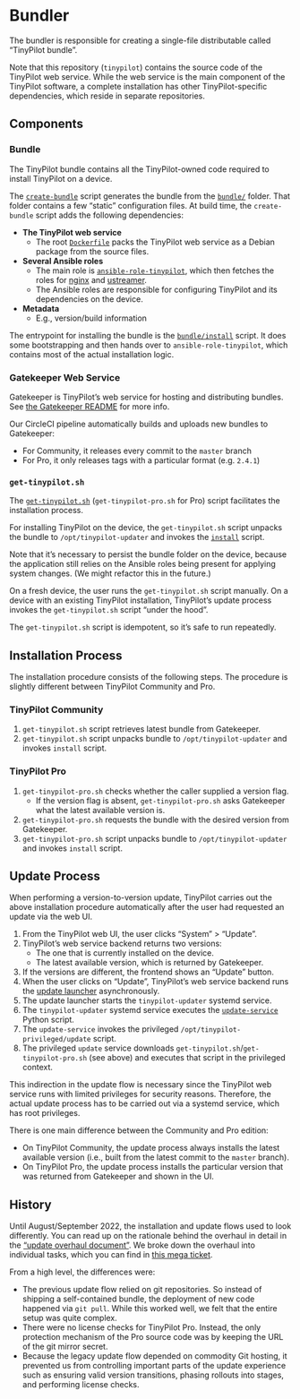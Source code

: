 # Bundler

The bundler is responsible for creating a single-file distributable called “TinyPilot bundle”.

Note that this repository (`tinypilot`) contains the source code of the TinyPilot web service. While the web service is the main component of the TinyPilot software, a complete installation has other TinyPilot-specific dependencies, which reside in separate repositories.

## Components

### Bundle

The TinyPilot bundle contains all the TinyPilot-owned code required to install TinyPilot on a device.

The [`create-bundle`](create-bundle) script generates the bundle from the [`bundle/`](bundle) folder. That folder contains a few “static” configuration files. At build time, the `create-bundle` script adds the following dependencies:

- **The TinyPilot web service**
  - The root [`Dockerfile`](../Dockerfile) packs the TinyPilot web service as a Debian package from the source files.
- **Several Ansible roles**
  - The main role is [`ansible-role-tinypilot`](https://github.com/tiny-pilot/ansible-role-tinypilot), which then fetches the roles for [nginx](https://github.com/tiny-pilot/ansible-role-nginx) and [ustreamer](https://github.com/tiny-pilot/ansible-role-ustreamer).
  - The Ansible roles are responsible for configuring TinyPilot and its dependencies on the device.
- **Metadata**
  - E.g., version/build information

The entrypoint for installing the bundle is the [`bundle/install`](bundle/install) script. It does some bootstrapping and then hands over to `ansible-role-tinypilot`, which contains most of the actual installation logic.

### Gatekeeper Web Service

Gatekeeper is TinyPilot’s web service for hosting and distributing bundles. See [the Gatekeeper README](https://github.com/tiny-pilot/gatekeeper) for more info.

Our CircleCI pipeline automatically builds and uploads new bundles to Gatekeeper:

- For Community, it releases every commit to the `master` branch
- For Pro, it only releases tags with a particular format (e.g. `2.4.1`)

### `get-tinypilot.sh`

The [`get-tinypilot.sh`](../get-tinypilot.sh) (`get-tinypilot-pro.sh` for Pro) script facilitates the installation process.

For installing TinyPilot on the device, the `get-tinypilot.sh` script unpacks the bundle to `/opt/tinypilot-updater` and invokes the [`install`](bundle/install) script.

Note that it’s necessary to persist the bundle folder on the device, because the application still relies on the Ansible roles being present for applying system changes. (We might refactor this in the future.)

On a fresh device, the user runs the `get-tinypilot.sh` script manually. On a device with an existing TinyPilot installation, TinyPilot’s update process invokes the `get-tinypilot.sh` script “under the hood”.

The `get-tinypilot.sh` script is idempotent, so it’s safe to run repeatedly.

## Installation Process

The installation procedure consists of the following steps. The procedure is slightly different between TinyPilot Community and Pro.

### TinyPilot Community

1. `get-tinypilot.sh` script retrieves latest bundle from Gatekeeper.
1. `get-tinypilot.sh` script unpacks bundle to `/opt/tinypilot-updater` and invokes `install` script.

### TinyPilot Pro

1. `get-tinypilot-pro.sh` checks whether the caller supplied a version flag.
   - If the version flag is absent, `get-tinypilot-pro.sh` asks Gatekeeper what the latest available version is.
1. `get-tinypilot-pro.sh` requests the bundle with the desired version from Gatekeeper.
1. `get-tinypilot-pro.sh` script unpacks bundle to `/opt/tinypilot-updater` and invokes `install` script.

## Update Process

When performing a version-to-version update, TinyPilot carries out the above installation procedure automatically after the user had requested an update via the web UI.

1. From the TinyPilot web UI, the user clicks “System” > “Update”.
1. TinyPilot’s web service backend returns two versions:
   - The one that is currently installed on the device.
   - The latest available version, which is returned by Gatekeeper.
1. If the versions are different, the frontend shows an “Update” button.
1. When the user clicks on “Update”, TinyPilot’s web service backend runs the [update launcher](../app/update/launcher.py) asynchronously.
1. The update launcher starts the `tinypilot-updater` systemd service.
1. The `tinypilot-updater` systemd service executes the [`update-service`](../scripts/update-service) Python script.
1. The `update-service` invokes the privileged `/opt/tinypilot-privileged/update` script.
1. The privileged `update` service downloads `get-tinypilot.sh`/`get-tinypilot-pro.sh` (see above) and executes that script in the privileged context.

This indirection in the update flow is necessary since the TinyPilot web service runs with limited privileges for security reasons. Therefore, the actual update process has to be carried out via a systemd service, which has root privileges.

There is one main difference between the Community and Pro edition:

- On TinyPilot Community, the update process always installs the latest available version (i.e., built from the latest commit to the `master` branch).
- On TinyPilot Pro, the update process installs the particular version that was returned from Gatekeeper and shown in the UI.

## History

Until August/September 2022, the installation and update flows used to look differently. You can read up on the rationale behind the overhaul in detail in the [“update overhaul document”](https://github.com/tiny-pilot/tinypilot-pro/blob/experimental/update-overhaul/UPDATE-WORKFLOW.md). We broke down the overhaul into individual tasks, which you can find in [this mega ticket](https://github.com/tiny-pilot/tinypilot-pro/issues/445).

From a high level, the differences were:

- The previous update flow relied on git repositories. So instead of shipping a self-contained bundle, the deployment of new code happened via `git pull`. While this worked well, we felt that the entire setup was quite complex.
- There were no license checks for TinyPilot Pro. Instead, the only protection mechanism of the Pro source code was by keeping the URL of the git mirror secret.
- Because the legacy update flow depended on commodity Git hosting, it prevented us from controlling important parts of the update experience such as ensuring valid version transitions, phasing rollouts into stages, and performing license checks.
